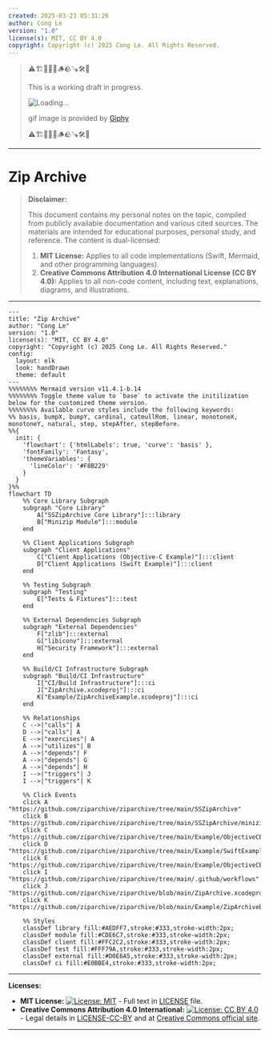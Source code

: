 ```yaml
---
created: 2025-03-23 05:31:26
author: Cong Le
version: "1.0"
license(s): MIT, CC BY 4.0
copyright: Copyright (c) 2025 Cong Le. All Rights Reserved.
---
```



> ⚠️🏗️🚧🦺🧱🪵🪨🪚🛠️👷
> 
> This is a working draft in progress.
> 
> ![Loading...](https://media0.giphy.com/media/v1.Y2lkPTc5MGI3NjExNGZiMnVrZTZ2amc4d2lmanAzZHV5bmM5YzY4eWxkbjZ2azduc2x3biZlcD12MV9pbnRlcm5hbF9naWZfYnlfaWQmY3Q9Zw/9hSsOshicxQHe/giphy.gif)
> 
> gif image is provided by [Giphy](https://giphy.com)
> 
> ⚠️🏗️🚧🦺🧱🪵🪨🪚🛠️👷

----


# Zip Archive
> **Disclaimer:**
>
> This document contains my personal notes on the topic,
> compiled from publicly available documentation and various cited sources.
> The materials are intended for educational purposes, personal study, and reference.
> The content is dual-licensed:
> 1. **MIT License:** Applies to all code implementations (Swift, Mermaid, and other programming languages).
> 2. **Creative Commons Attribution 4.0 International License (CC BY 4.0):** Applies to all non-code content, including text, explanations, diagrams, and illustrations.
---


```mermaid
---
title: "Zip Archive"
author: "Cong Le"
version: "1.0"
license(s): "MIT, CC BY 4.0"
copyright: "Copyright (c) 2025 Cong Le. All Rights Reserved."
config:
  layout: elk
  look: handDrawn
  theme: default
---
%%%%%%%% Mermaid version v11.4.1-b.14
%%%%%%%% Toggle theme value to `base` to activate the initilization below for the customized theme version.
%%%%%%%% Available curve styles include the following keywords:
%% basis, bumpX, bumpY, cardinal, catmullRom, linear, monotoneX, monotoneY, natural, step, stepAfter, stepBefore.
%%{
  init: {
    'flowchart': {'htmlLabels': true, 'curve': 'basis' },
    'fontFamily': 'Fantasy',
    'themeVariables': {
      'lineColor': '#F8B229'
    }
  }
}%%
flowchart TD
    %% Core Library Subgraph
    subgraph "Core Library"
        A["SSZipArchive Core Library"]:::library
        B["Minizip Module"]:::module
    end

    %% Client Applications Subgraph
    subgraph "Client Applications"
        C["Client Applications (Objective-C Example)"]:::client
        D["Client Applications (Swift Example)"]:::client
    end

    %% Testing Subgraph
    subgraph "Testing"
        E["Tests & Fixtures"]:::test
    end

    %% External Dependencies Subgraph
    subgraph "External Dependencies"
        F["zlib"]:::external
        G["libiconv"]:::external
        H["Security Framework"]:::external
    end

    %% Build/CI Infrastructure Subgraph
    subgraph "Build/CI Infrastructure"
        I["CI/Build Infrastructure"]:::ci
        J["ZipArchive.xcodeproj"]:::ci
        K["Example/ZipArchiveExample.xcodeproj"]:::ci
    end

    %% Relationships
    C -->|"calls"| A
    D -->|"calls"| A
    E -->|"exercises"| A
    A -->|"utilizes"| B
    A -->|"depends"| F
    A -->|"depends"| G
    A -->|"depends"| H
    I -->|"triggers"| J
    I -->|"triggers"| K

    %% Click Events
    click A "https://github.com/ziparchive/ziparchive/tree/main/SSZipArchive"
    click B "https://github.com/ziparchive/ziparchive/tree/main/SSZipArchive/minizip"
    click C "https://github.com/ziparchive/ziparchive/tree/main/Example/ObjectiveCExample"
    click D "https://github.com/ziparchive/ziparchive/tree/main/Example/SwiftExample"
    click E "https://github.com/ziparchive/ziparchive/tree/main/Example/ObjectiveCExampleTests"
    click I "https://github.com/ziparchive/ziparchive/tree/main/.github/workflows"
    click J "https://github.com/ziparchive/ziparchive/blob/main/ZipArchive.xcodeproj"
    click K "https://github.com/ziparchive/ziparchive/blob/main/Example/ZipArchiveExample.xcodeproj"

    %% Styles
    classDef library fill:#AEDFF7,stroke:#333,stroke-width:2px;
    classDef module fill:#CDE6C7,stroke:#333,stroke-width:2px;
    classDef client fill:#FFC2C2,stroke:#333,stroke-width:2px;
    classDef test fill:#FFF79A,stroke:#333,stroke-width:2px;
    classDef external fill:#D0E6A5,stroke:#333,stroke-width:2px;
    classDef ci fill:#E0BBE4,stroke:#333,stroke-width:2px;

```


---
**Licenses:**

- **MIT License:**  [![License: MIT](https://img.shields.io/badge/License-MIT-yellow.svg)](LICENSE) - Full text in [LICENSE](LICENSE) file.
- **Creative Commons Attribution 4.0 International:** [![License: CC BY 4.0](https://licensebuttons.net/l/by/4.0/88x31.png)](LICENSE-CC-BY) - Legal details in [LICENSE-CC-BY](LICENSE-CC-BY) and at [Creative Commons official site](http://creativecommons.org/licenses/by/4.0/).

---
